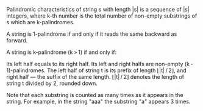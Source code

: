 Palindromic characteristics of string s with length |s| is a sequence of |s| integers, where k-th number is the total number of non-empty substrings of s which are k-palindromes.

A string is 1-palindrome if and only if it reads the same backward as forward.

A string is k-palindrome (k > 1) if and only if:

Its left half equals to its right half.
Its left and right halfs are non-empty (k - 1)-palindromes.
The left half of string t is its prefix of length ⌊|t| / 2⌋, and right half — the suffix of the same length. ⌊|t| / 2⌋ denotes the length of string t divided by 2, rounded down.

Note that each substring is counted as many times as it appears in the string. For example, in the string "aaa" the substring "a" appears 3 times.